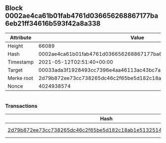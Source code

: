## Block 0002ae4ca61b01fab4761d036656268867177ba6eb21ff34616b593f42a8a338

Attribute | Value
--- | ---
Height | 66089
Hash | 0002ae4ca61b01fab4761d036656268867177ba6eb21ff34616b593f42a8a338
Timestamp | 2021-05-12T02:51:40+00:00
Target | 00033ada3f1928493cc7396e4aa46113ac43bc7ac52aab5d08e3934913716f64
Merke root | 2d79b872ee73cc738265dc46c2f65be5d182c18ab1e5132514e213c8e56b5c41
Nonce | 4024938574

```

```

### Transactions

Hash | Amount
--- | ---
[2d79b872ee73cc738265dc46c2f65be5d182c18ab1e5132514e213c8e56b5c41](2d79b872ee73cc738265dc46c2f65be5d182c18ab1e5132514e213c8e56b5c41.md) | 10.00000000 SKEPTI 
